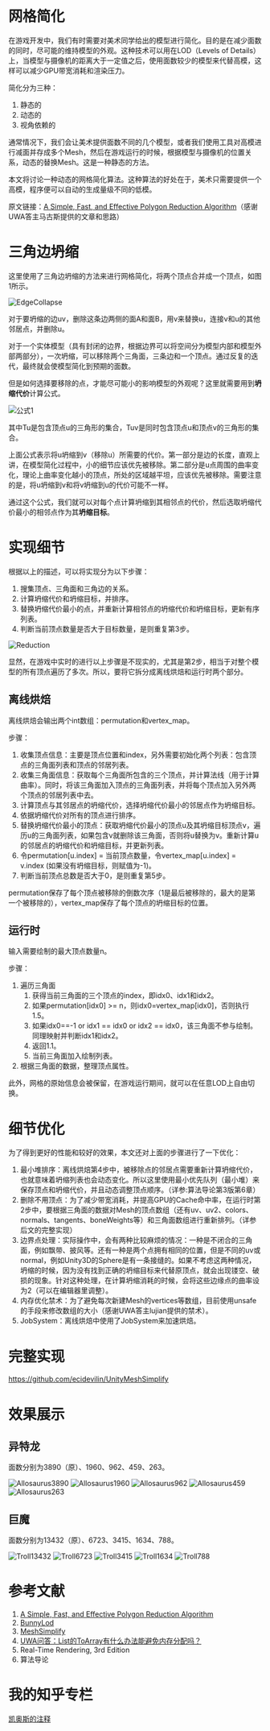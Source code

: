 # 网格简化

在游戏开发中，我们有时需要对美术同学给出的模型进行简化。目的是在减少面数的同时，尽可能的维持模型的外观。这种技术可以用在LOD（Levels of Details）上，当模型与摄像机的距离大于一定值之后，使用面数较少的模型来代替高模，这样可以减少GPU带宽消耗和渲染压力。

简化分为三种：
1. 静态的
2. 动态的
3. 视角依赖的

通常情况下，我们会让美术提供面数不同的几个模型，或者我们使用工具对高模进行减面并存成多个Mesh，然后在游戏运行的时候，根据模型与摄像机的位置关系，动态的替换Mesh。这是一种静态的方法。

本文将讨论一种动态的网格简化算法。这种算法的好处在于，美术只需要提供一个高模，程序便可以自动的生成量级不同的低模。

原文链接：[A Simple, Fast, and Effective Polygon Reduction Algorithm](http://dev.gameres.com/Program/Visual/3D/PolygonReduction.pdf)（感谢UWA答主马古斯提供的文章和思路）

# 三角边坍缩

这里使用了三角边坍缩的方法来进行网格简化，将两个顶点合并成一个顶点，如图1所示。

![EdgeCollapse](pic/EdgeCollapse.png) 

对于要坍缩的边uv，删除这条边两侧的面A和面B，用v来替换u，连接v和u的其他邻居点，并删除u。

对于一个实体模型（具有封闭的边界，根据边界可以将空间分为模型内部和模型外部两部分），一次坍缩，可以移除两个三角面，三条边和一个顶点。通过反复的迭代，最终就会使模型简化到预期的面数。

但是如何选择要移除的点，才能尽可能小的影响模型的外观呢？这里就需要用到**坍缩代价**计算公式。


![公式1](https://www.zhihu.com/equation?tex=cost(u%2Cv)%3D%7C%7Cu-v%7C%7C%20%5Ctimes%20%5Cmax%20%5Climits_%7Bf%20%5Cin%20Tu%7D%20%5C%7B%5Cmin%20%5Climits_%7Bn%20%5Cin%20Tuv%7D%5C%7B(1-f.normal%20%5Ccdot%20n.normal)%20%5Cdiv%202%5C%7D%5C%7D&preview=true)


其中Tu是包含顶点u的三角形的集合，Tuv是同时包含顶点u和顶点v的三角形的集合。

上面公式表示将u坍缩到v（移除u）所需要的代价。第一部分是边的长度，直观上讲，在模型简化过程中，小的细节应该优先被移除。第二部分是u点周围的曲率变化，理论上曲率变化越小的顶点，所处的区域越平坦，应该优先被移除。需要注意的是，将u坍缩到v和将v坍缩到u的代价可能不一样。

通过这个公式，我们就可以对每个点计算坍缩到其相邻点的代价，然后选取坍缩代价最小的相邻点作为其**坍缩目标**。

# 实现细节

根据以上的描述，可以将实现分为以下步骤：
1. 搜集顶点、三角面和三角边的关系。
2. 计算坍缩代价和坍缩目标，并排序。
3. 替换坍缩代价最小的点，并重新计算相邻点的坍缩代价和坍缩目标，更新有序列表。
4. 判断当前顶点数量是否大于目标数量，是则重复第3步。

![Reduction](pic/Reduction.png)

显然，在游戏中实时的进行以上步骤是不现实的，尤其是第2步，相当于对整个模型的所有顶点遍历了多次。所以，要将它拆分成离线烘焙和运行时两个部分。

## 离线烘焙

离线烘焙会输出两个int数组：permutation和vertex_map。

步骤：
1. 收集顶点信息：主要是顶点位置和index，另外需要初始化两个列表：包含顶点的三角面列表和顶点的邻居列表。
2. 收集三角面信息：获取每个三角面所包含的三个顶点，并计算法线（用于计算曲率）。同时，将该三角面加入顶点的三角面列表，并将每个顶点加入另外两个顶点的邻居列表中去。
3. 计算顶点与其邻居点的坍缩代价，选择坍缩代价最小的邻居点作为坍缩目标。
4. 依据坍缩代价对所有的顶点进行排序。
5. 替换坍缩代价最小的顶点：获取坍缩代价最小的顶点u及其坍缩目标顶点v，遍历u的三角面列表，如果包含v就删除该三角面，否则将u替换为v。重新计算u的邻居点的坍缩代价和坍缩目标，并更新列表。
6. 令permutation[u.index] = 当前顶点数量，令vertex_map[u.index] = v.index (如果没有坍缩目标，则赋值为-1)。
7. 判断当前顶点总数是否大于0，是则重复第5步。

permutation保存了每个顶点被移除的倒数次序（1是最后被移除的，最大的是第一个被移除的），vertex_map保存了每个顶点的坍缩目标的位置。

## 运行时

输入需要绘制的最大顶点数量n。

步骤：
1. 遍历三角面
	1. 获得当前三角面的三个顶点的index，即idx0、idx1和idx2。
	2. 如果permutation[idx0] >= n，则idx0=vertex_map[idx0]，否则执行1.5。
	3. 如果idx0==-1 or idx1 == idx0 or idx2 == idx0，该三角面不参与绘制。同理映射并判断idx1和idx2。
	4. 返回1.1。
	5. 当前三角面加入绘制列表。
2. 根据三角面的数据，整理顶点属性。

此外，网格的原始信息会被保留，在游戏运行期间，就可以在任意LOD上自由切换。

# 细节优化

为了得到更好的性能和较好的效果，本文还对上面的步骤进行了一下优化：
1. 最小堆排序：离线烘焙第4步中，被移除点的邻居点需要重新计算坍缩代价，也就意味着坍缩列表也会动态变化。所以这里使用最小优先队列（最小堆）来保存顶点和坍缩代价，并且动态调整顶点顺序。（详参:算法导论第3版第6章）
2. 删除不用顶点：为了减少带宽消耗，并提高GPU的Cache命中率，在运行时第2步中，要根据三角面的数据对Mesh的顶点数组（还有uv、uv2、colors、normals、tangents、boneWeights等）和三角面数组进行重新排列。（详参后文的完整实现）
3. 边界点处理：实际操作中，会有两种比较麻烦的情况：一种是不闭合的三角面，例如飘带、披风等。还有一种是两个点拥有相同的位置，但是不同的uv或normal，例如Unity3D的Sphere是有一条接缝的。如果不考虑这两种情况，坍缩的时候，因为没有找到正确的坍缩目标来代替原顶点，就会出现镂空、破损的现象。针对这种处理，在计算坍缩消耗的时候，会将这些边缘点的曲率设为2（可以在编辑器里调整）。
4. 内存优化禁术：为了避免每次新建Mesh的vertices等数组，目前使用unsafe的手段来修改数组的大小（感谢UWA答主lujian提供的禁术）。
5. JobSystem：离线烘焙中使用了JobSystem来加速烘焙。

# 完整实现

https://github.com/ecidevilin/UnityMeshSimplify

# 效果展示

## 异特龙

面数分别为3890（原）、1960、962、459、263。

![Allosaurus3890](pic/Allosaurus3890.png) 
![Allosaurus1960](pic/Allosaurus1960.png) 
![Allosaurus962](pic/Allosaurus962.png) 
![Allosaurus459](pic/Allosaurus459.png) 
![Allosaurus263](pic/Allosaurus263.png) 

## 巨魔

面数分别为13432（原）、6723、3415、1634、788。

![Troll13432](pic/Troll13432.png) 
![Troll6723](pic/Troll6723.png) 
![Troll3415](pic/Troll3415.png) 
![Troll1634](pic/Troll1634.png) 
![Troll788](pic/Troll788.png) 

# 参考文献

1. [A Simple, Fast, and Effective Polygon Reduction Algorithm](http://dev.gameres.com/Program/Visual/3D/PolygonReduction.pdf)
2. [BunnyLod](https://download.csdn.net/download/ecidevilin/10729117)
3. [MeshSimplify](https://assetstore.unity.com/packages/tools/modeling/mesh-simplify-43658)
4. [UWA问答：List的ToArray有什么办法能避免内存分配吗？](https://answer.uwa4d.com/question/5b1f437c09749726e4188e5f)
5. Real-Time Rendering, 3rd Edition
6. 算法导论


# 我的知乎专栏

[凯奥斯的注释](https://zhuanlan.zhihu.com/commentsofchaos)